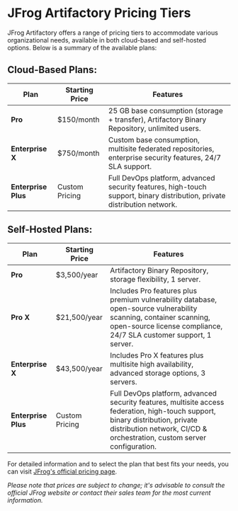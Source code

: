 
# JFrog Artifactory Pricing Tiers

JFrog Artifactory offers a range of pricing tiers to accommodate various organizational needs, available in both cloud-based and self-hosted options. Below is a summary of the available plans:

## Cloud-Based Plans:

| Plan             | Starting Price | Features                                                                                   |
|------------------|----------------|--------------------------------------------------------------------------------------------|
| **Pro**          | $150/month     | 25 GB base consumption (storage + transfer), Artifactory Binary Repository, unlimited users. |
| **Enterprise X** | $750/month     | Custom base consumption, multisite federated repositories, enterprise security features, 24/7 SLA support. |
| **Enterprise Plus** | Custom Pricing | Full DevOps platform, advanced security features, high-touch support, binary distribution, private distribution network. |

## Self-Hosted Plans:

| Plan             | Starting Price | Features                                                                                   |
|------------------|----------------|--------------------------------------------------------------------------------------------|
| **Pro**          | $3,500/year    | Artifactory Binary Repository, storage flexibility, 1 server.                               |
| **Pro X**        | $21,500/year   | Includes Pro features plus premium vulnerability database, open-source vulnerability scanning, container scanning, open-source license compliance, 24/7 SLA customer support, 1 server. |
| **Enterprise X** | $43,500/year   | Includes Pro X features plus multisite high availability, advanced storage options, 3 servers. |
| **Enterprise Plus** | Custom Pricing | Full DevOps platform, advanced security features, multisite access federation, high-touch support, binary distribution, private distribution network, CI/CD & orchestration, custom server configuration. |

For detailed information and to select the plan that best fits your needs, you can visit [JFrog's official pricing page](https://jfrog.com/pricing/?utm_source=chatgpt.com).

*Please note that prices are subject to change; it's advisable to consult the official JFrog website or contact their sales team for the most current information.*
